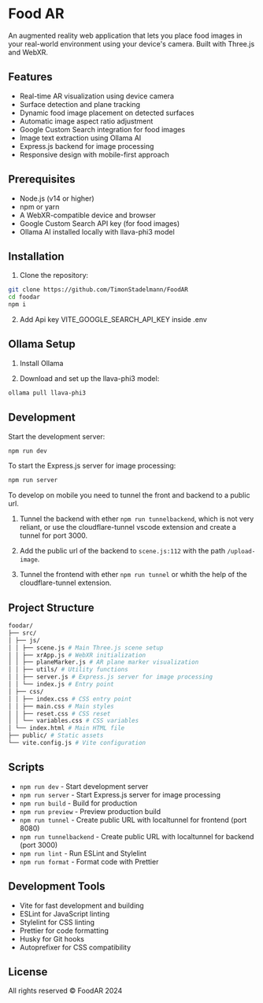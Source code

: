 # Food AR

An augmented reality web application that lets you place food images in your real-world environment using your device's camera. Built with Three.js and WebXR.

## Features

- Real-time AR visualization using device camera
- Surface detection and plane tracking
- Dynamic food image placement on detected surfaces
- Automatic image aspect ratio adjustment
- Google Custom Search integration for food images
- Image text extraction using Ollama AI
- Express.js backend for image processing
- Responsive design with mobile-first approach

## Prerequisites

- Node.js (v14 or higher)
- npm or yarn
- A WebXR-compatible device and browser
- Google Custom Search API key (for food images)
- Ollama AI installed locally with llava-phi3 model

## Installation

1. Clone the repository:

```bash
git clone https://github.com/TimonStadelmann/FoodAR
cd foodar
npm i
```

2. Add Api key VITE_GOOGLE_SEARCH_API_KEY inside .env

## Ollama Setup

1. Install Ollama

2. Download and set up the llava-phi3 model:

```bash
ollama pull llava-phi3
```

## Development

Start the development server:

```bash
npm run dev
```

To start the Express.js server for image processing:

```bash
npm run server
```

To develop on mobile you need to tunnel the front and backend to a public url.

1. Tunnel the backend with ether `npm run tunnelbackend`, which is not very reliant, or use the cloudflare-tunnel vscode extension and create a tunnel for port 3000.

2. Add the public url of the backend to `scene.js:112` with the path `/upload-image`.

3. Tunnel the frontend with ether `npm run tunnel` or whith the help of the cloudflare-tunnel extension.

## Project Structure

```bash
foodar/
├── src/
│ ├── js/
│ │ ├── scene.js # Main Three.js scene setup
│ │ ├── xrApp.js # WebXR initialization
│ │ ├── planeMarker.js # AR plane marker visualization
│ │ ├── utils/ # Utility functions
│ │ ├── server.js # Express.js server for image processing
│ │ └── index.js # Entry point
│ ├── css/
│ │ ├── index.css # CSS entry point
│ │ ├── main.css # Main styles
│ │ ├── reset.css # CSS reset
│ │ └── variables.css # CSS variables
│ └── index.html # Main HTML file
├── public/ # Static assets
└── vite.config.js # Vite configuration
```

## Scripts

- `npm run dev` - Start development server
- `npm run server` - Start Express.js server for image processing
- `npm run build` - Build for production
- `npm run preview` - Preview production build
- `npm run tunnel` - Create public URL with localtunnel for frontend (port 8080)
- `npm run tunnelbackend` - Create public URL with localtunnel for backend (port 3000)
- `npm run lint` - Run ESLint and Stylelint
- `npm run format` - Format code with Prettier

## Development Tools

- Vite for fast development and building
- ESLint for JavaScript linting
- Stylelint for CSS linting
- Prettier for code formatting
- Husky for Git hooks
- Autoprefixer for CSS compatibility

## License

All rights reserved © FoodAR 2024
